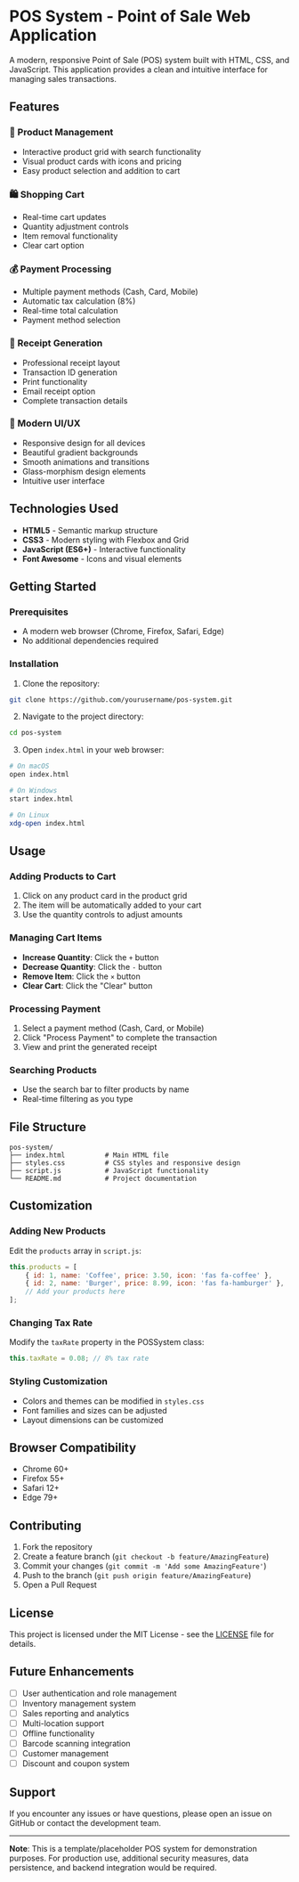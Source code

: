 # POS System - Point of Sale Web Application

A modern, responsive Point of Sale (POS) system built with HTML, CSS, and JavaScript. This application provides a clean and intuitive interface for managing sales transactions.

## Features

### 🛒 Product Management
- Interactive product grid with search functionality
- Visual product cards with icons and pricing
- Easy product selection and addition to cart

### 🛍️ Shopping Cart
- Real-time cart updates
- Quantity adjustment controls
- Item removal functionality
- Clear cart option

### 💰 Payment Processing
- Multiple payment methods (Cash, Card, Mobile)
- Automatic tax calculation (8%)
- Real-time total calculation
- Payment method selection

### 🧾 Receipt Generation
- Professional receipt layout
- Transaction ID generation
- Print functionality
- Email receipt option
- Complete transaction details

### 🎨 Modern UI/UX
- Responsive design for all devices
- Beautiful gradient backgrounds
- Smooth animations and transitions
- Glass-morphism design elements
- Intuitive user interface

## Technologies Used

- **HTML5** - Semantic markup structure
- **CSS3** - Modern styling with Flexbox and Grid
- **JavaScript (ES6+)** - Interactive functionality
- **Font Awesome** - Icons and visual elements

## Getting Started

### Prerequisites
- A modern web browser (Chrome, Firefox, Safari, Edge)
- No additional dependencies required

### Installation

1. Clone the repository:
```bash
git clone https://github.com/yourusername/pos-system.git
```

2. Navigate to the project directory:
```bash
cd pos-system
```

3. Open `index.html` in your web browser:
```bash
# On macOS
open index.html

# On Windows
start index.html

# On Linux
xdg-open index.html
```

## Usage

### Adding Products to Cart
1. Click on any product card in the product grid
2. The item will be automatically added to your cart
3. Use the quantity controls to adjust amounts

### Managing Cart Items
- **Increase Quantity**: Click the `+` button
- **Decrease Quantity**: Click the `-` button
- **Remove Item**: Click the `×` button
- **Clear Cart**: Click the "Clear" button

### Processing Payment
1. Select a payment method (Cash, Card, or Mobile)
2. Click "Process Payment" to complete the transaction
3. View and print the generated receipt

### Searching Products
- Use the search bar to filter products by name
- Real-time filtering as you type

## File Structure

```
pos-system/
├── index.html          # Main HTML file
├── styles.css          # CSS styles and responsive design
├── script.js           # JavaScript functionality
└── README.md           # Project documentation
```

## Customization

### Adding New Products
Edit the `products` array in `script.js`:

```javascript
this.products = [
    { id: 1, name: 'Coffee', price: 3.50, icon: 'fas fa-coffee' },
    { id: 2, name: 'Burger', price: 8.99, icon: 'fas fa-hamburger' },
    // Add your products here
];
```

### Changing Tax Rate
Modify the `taxRate` property in the POSSystem class:

```javascript
this.taxRate = 0.08; // 8% tax rate
```

### Styling Customization
- Colors and themes can be modified in `styles.css`
- Font families and sizes can be adjusted
- Layout dimensions can be customized

## Browser Compatibility

- Chrome 60+
- Firefox 55+
- Safari 12+
- Edge 79+

## Contributing

1. Fork the repository
2. Create a feature branch (`git checkout -b feature/AmazingFeature`)
3. Commit your changes (`git commit -m 'Add some AmazingFeature'`)
4. Push to the branch (`git push origin feature/AmazingFeature`)
5. Open a Pull Request

## License

This project is licensed under the MIT License - see the [LICENSE](LICENSE) file for details.

## Future Enhancements

- [ ] User authentication and role management
- [ ] Inventory management system
- [ ] Sales reporting and analytics
- [ ] Multi-location support
- [ ] Offline functionality
- [ ] Barcode scanning integration
- [ ] Customer management
- [ ] Discount and coupon system

## Support

If you encounter any issues or have questions, please open an issue on GitHub or contact the development team.

---

**Note**: This is a template/placeholder POS system for demonstration purposes. For production use, additional security measures, data persistence, and backend integration would be required.
